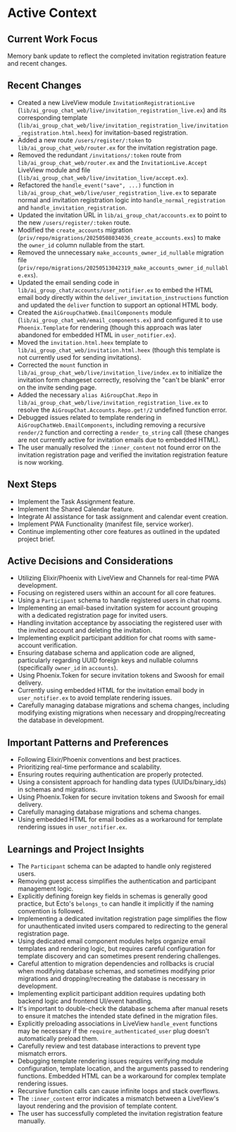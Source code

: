 # Active Context

## Current Work Focus

Memory bank update to reflect the completed invitation registration feature and recent changes.

## Recent Changes

- Created a new LiveView module `InvitationRegistrationLive` (`lib/ai_group_chat_web/live/invitation_registration_live.ex`) and its corresponding template (`lib/ai_group_chat_web/live/invitation_registration_live/invitation_registration.html.heex`) for invitation-based registration.
- Added a new route `/users/register/:token` to `lib/ai_group_chat_web/router.ex` for the invitation registration page.
- Removed the redundant `/invitations/:token` route from `lib/ai_group_chat_web/router.ex` and the `InvitationLive.Accept` LiveView module and file (`lib/ai_group_chat_web/live/invitation_live/accept.ex`).
- Refactored the `handle_event("save", ...)` function in `lib/ai_group_chat_web/live/user_registration_live.ex` to separate normal and invitation registration logic into `handle_normal_registration` and `handle_invitation_registration`.
- Updated the invitation URL in `lib/ai_group_chat/accounts.ex` to point to the new `/users/register/:token` route.
- Modified the `create_accounts` migration (`priv/repo/migrations/20250508034036_create_accounts.exs`) to make the `owner_id` column nullable from the start.
- Removed the unnecessary `make_accounts_owner_id_nullable` migration file (`priv/repo/migrations/20250513042319_make_accounts_owner_id_nullable.exs`).
- Updated the email sending code in `lib/ai_group_chat/accounts/user_notifier.ex` to embed the HTML email body directly within the `deliver_invitation_instructions` function and updated the `deliver` function to support an optional HTML body.
- Created the `AiGroupChatWeb.EmailComponents` module (`lib/ai_group_chat_web/email_components.ex`) and configured it to use `Phoenix.Template` for rendering (though this approach was later abandoned for embedded HTML in `user_notifier.ex`).
- Moved the `invitation.html.heex` template to `lib/ai_group_chat_web/invitation.html.heex` (though this template is not currently used for sending invitations).
- Corrected the `mount` function in `lib/ai_group_chat_web/live/invitation_live/index.ex` to initialize the invitation form changeset correctly, resolving the "can't be blank" error on the invite sending page.
- Added the necessary `alias AiGroupChat.Repo` in `lib/ai_group_chat_web/live/invitation_registration_live.ex` to resolve the `AiGroupChat.Accounts.Repo.get!/2` undefined function error.
- Debugged issues related to template rendering in `AiGroupChatWeb.EmailComponents`, including removing a recursive `render/2` function and correcting a `render_to_string` call (these changes are not currently active for invitation emails due to embedded HTML).
- The user manually resolved the `:inner_content` not found error on the invitation registration page and verified the invitation registration feature is now working.

## Next Steps

- Implement the Task Assignment feature.
- Implement the Shared Calendar feature.
- Integrate AI assistance for task assignment and calendar event creation.
- Implement PWA Functionality (manifest file, service worker).
- Continue implementing other core features as outlined in the updated project brief.

## Active Decisions and Considerations

- Utilizing Elixir/Phoenix with LiveView and Channels for real-time PWA development.
- Focusing on registered users within an account for all core features.
- Using a `Participant` schema to handle registered users in chat rooms.
- Implementing an email-based invitation system for account grouping with a dedicated registration page for invited users.
- Handling invitation acceptance by associating the registered user with the invited account and deleting the invitation.
- Implementing explicit participant addition for chat rooms with same-account verification.
- Ensuring database schema and application code are aligned, particularly regarding UUID foreign keys and nullable columns (specifically `owner_id` in `accounts`).
- Using Phoenix.Token for secure invitation tokens and Swoosh for email delivery.
- Currently using embedded HTML for the invitation email body in `user_notifier.ex` to avoid template rendering issues.
- Carefully managing database migrations and schema changes, including modifying existing migrations when necessary and dropping/recreating the database in development.

## Important Patterns and Preferences

- Following Elixir/Phoenix conventions and best practices.
- Prioritizing real-time performance and scalability.
- Ensuring routes requiring authentication are properly protected.
- Using a consistent approach for handling data types (UUIDs/binary_ids) in schemas and migrations.
- Using Phoenix.Token for secure invitation tokens and Swoosh for email delivery.
- Carefully managing database migrations and schema changes.
- Using embedded HTML for email bodies as a workaround for template rendering issues in `user_notifier.ex`.

## Learnings and Project Insights

- The `Participant` schema can be adapted to handle only registered users.
- Removing guest access simplifies the authentication and participant management logic.
- Explicitly defining foreign key fields in schemas is generally good practice, but Ecto's `belongs_to` can handle it implicitly if the naming convention is followed.
- Implementing a dedicated invitation registration page simplifies the flow for unauthenticated invited users compared to redirecting to the general registration page.
- Using dedicated email component modules helps organize email templates and rendering logic, but requires careful configuration for template discovery and can sometimes present rendering challenges.
- Careful attention to migration dependencies and rollbacks is crucial when modifying database schemas, and sometimes modifying prior migrations and dropping/recreating the database is necessary in development.
- Implementing explicit participant addition requires updating both backend logic and frontend UI/event handling.
- It's important to double-check the database schema after manual resets to ensure it matches the intended state defined in the migration files.
- Explicitly preloading associations in LiveView `handle_event` functions may be necessary if the `require_authenticated_user` plug doesn't automatically preload them.
- Carefully review and test database interactions to prevent type mismatch errors.
- Debugging template rendering issues requires verifying module configuration, template location, and the arguments passed to rendering functions. Embedded HTML can be a workaround for complex template rendering issues.
- Recursive function calls can cause infinite loops and stack overflows.
- The `:inner_content` error indicates a mismatch between a LiveView's layout rendering and the provision of template content.
- The user has successfully completed the invitation registration feature manually.

